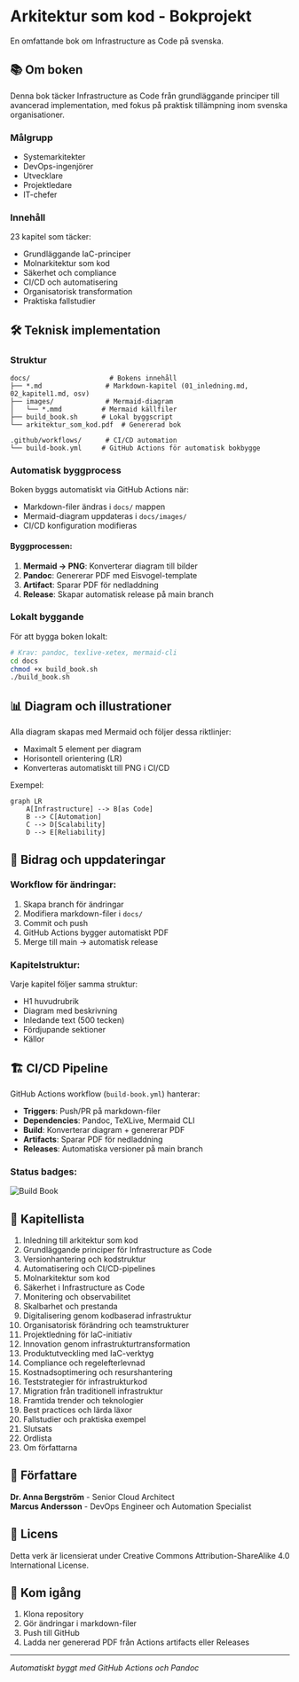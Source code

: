 # Arkitektur som kod - Bokprojekt

En omfattande bok om Infrastructure as Code på svenska.

## 📚 Om boken

Denna bok täcker Infrastructure as Code från grundläggande principer till avancerad implementation, med fokus på praktisk tillämpning inom svenska organisationer.

### Målgrupp
- Systemarkitekter
- DevOps-ingenjörer  
- Utvecklare
- Projektledare
- IT-chefer

### Innehåll
23 kapitel som täcker:
- Grundläggande IaC-principer
- Molnarkitektur som kod
- Säkerhet och compliance
- CI/CD och automatisering
- Organisatorisk transformation
- Praktiska fallstudier

## 🛠️ Teknisk implementation

### Struktur
```
docs/                    # Bokens innehåll
├── *.md                # Markdown-kapitel (01_inledning.md, 02_kapitel1.md, osv)
├── images/             # Mermaid-diagram
│   └── *.mmd          # Mermaid källfiler
├── build_book.sh      # Lokal byggscript
└── arkitektur_som_kod.pdf  # Genererad bok

.github/workflows/      # CI/CD automation
└── build-book.yml     # GitHub Actions för automatisk bokbygge
```

### Automatisk byggprocess

Boken byggs automatiskt via GitHub Actions när:
- Markdown-filer ändras i `docs/` mappen
- Mermaid-diagram uppdateras i `docs/images/`
- CI/CD konfiguration modifieras

#### Byggprocessen:
1. **Mermaid → PNG**: Konverterar diagram till bilder
2. **Pandoc**: Genererar PDF med Eisvogel-template
3. **Artifact**: Sparar PDF för nedladdning
4. **Release**: Skapar automatisk release på main branch

### Lokalt byggande

För att bygga boken lokalt:

```bash
# Krav: pandoc, texlive-xetex, mermaid-cli
cd docs
chmod +x build_book.sh
./build_book.sh
```

## 📊 Diagram och illustrationer

Alla diagram skapas med Mermaid och följer dessa riktlinjer:
- Maximalt 5 element per diagram
- Horisontell orientering (LR)
- Konverteras automatiskt till PNG i CI/CD

Exempel:
```mermaid
graph LR
    A[Infrastructure] --> B[as Code]
    B --> C[Automation]
    C --> D[Scalability]
    D --> E[Reliability]
```

## 🔄 Bidrag och uppdateringar

### Workflow för ändringar:
1. Skapa branch för ändringar
2. Modifiera markdown-filer i `docs/`
3. Commit och push
4. GitHub Actions bygger automatiskt PDF
5. Merge till main → automatisk release

### Kapitelstruktur:
Varje kapitel följer samma struktur:
- H1 huvudrubrik
- Diagram med beskrivning
- Inledande text (500 tecken)
- Fördjupande sektioner
- Källor

## 🏗️ CI/CD Pipeline

GitHub Actions workflow (`build-book.yml`) hanterar:
- **Triggers**: Push/PR på markdown-filer
- **Dependencies**: Pandoc, TeXLive, Mermaid CLI
- **Build**: Konverterar diagram + genererar PDF
- **Artifacts**: Sparar PDF för nedladdning
- **Releases**: Automatiska versioner på main branch

### Status badges:
![Build Book](https://github.com/användarnamn/repo-namn/workflows/Build%20Book/badge.svg)

## 📖 Kapitellista

1. Inledning till arkitektur som kod
2. Grundläggande principer för Infrastructure as Code
3. Versionhantering och kodstruktur
4. Automatisering och CI/CD-pipelines
5. Molnarkitektur som kod
6. Säkerhet i Infrastructure as Code
7. Monitering och observabilitet
8. Skalbarhet och prestanda
9. Digitalisering genom kodbaserad infrastruktur
10. Organisatorisk förändring och teamstrukturer
11. Projektledning för IaC-initiativ
12. Innovation genom infrastrukturtransformation
13. Produktutveckling med IaC-verktyg
14. Compliance och regelefterlevnad
15. Kostnadsoptimering och resurshantering
16. Teststrategier för infrastrukturkod
17. Migration från traditionell infrastruktur
18. Framtida trender och teknologier
19. Best practices och lärda läxor
20. Fallstudier och praktiska exempel
21. Slutsats
22. Ordlista
23. Om författarna

## 👥 Författare

**Dr. Anna Bergström** - Senior Cloud Architect  
**Marcus Andersson** - DevOps Engineer och Automation Specialist

## 📄 Licens

Detta verk är licensierat under Creative Commons Attribution-ShareAlike 4.0 International License.

## 🚀 Kom igång

1. Klona repository
2. Gör ändringar i markdown-filer
3. Push till GitHub
4. Ladda ner genererad PDF från Actions artifacts eller Releases

---

*Automatiskt byggt med GitHub Actions och Pandoc*